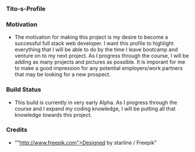 ### Tito-s-Profile

### Motivation

* The motivation for making this project is my desire to become a successful full stack web developer. I want this profile to highlight everything that I will be able to do by the time I leave bootcamp and venture on to my next project. As I progress through the course, I will be adding as many projects and pictures as possible. It is imporant for me to make a good impression for any potential employers/work partners that may be looking for a new prospect. 

### Build Status

* This build is currently in very early Alpha. As I progress through the course and I expand my coding knowledge, I will be putting all that knowledge towards this project.

### Credits

* ""http://www.freepik.com">Designed by starline / Freepik"